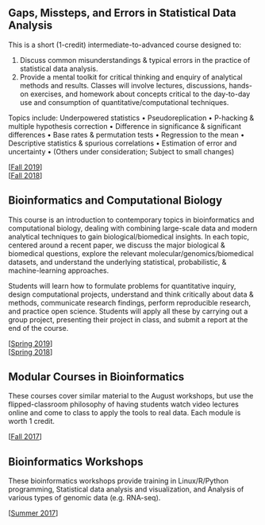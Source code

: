 ## Gaps, Missteps, and Errors in Statistical Data Analysis
This is a short (1-credit) intermediate-to-advanced course designed to:
1) Discuss common misunderstandings & typical errors in the practice of statistical data analysis.
2) Provide a mental toolkit for critical thinking and enquiry of analytical methods and results.
Classes will involve lectures, discussions, hands-on exercises, and homework about concepts critical to the day-to-day use and consumption of quantitative/computational techniques.

Topics include: Underpowered statistics • Pseudoreplication • P-hacking & multiple hypothesis correction • Difference in significance & significant differences • Base rates & permutation tests • Regression to the mean • Descriptive statistics & spurious correlations • Estimation of error and uncertainty • (Others under consideration; Subject to small changes)

\[[Fall 2019](2019-fall_statgaps/)\]  
\[[Fall 2018](2018-fall_statgaps/)\]

## Bioinformatics and Computational Biology
This course is an introduction to contemporary topics in bioinformatics and computational biology, dealing with combining large-scale data and modern analytical techniques to gain biological/biomedical insights. In each topic, centered around a recent paper, we discuss the major biological & biomedical questions, explore the relevant molecular/genomics/biomedical datasets, and understand the underlying statistical, probabilistic, & machine-learning approaches.

Students will learn how to formulate problems for quantitative inquiry, design computational projects, understand and think critically about data & methods, communicate research findings, perform reproducible research, and practice open science. Students will apply all these by carrying out a group project, presenting their project in class, and submit a report at the end of the course.

\[[Spring 2019](2019-spring_compbio/)\]  
\[[Spring 2018](2018-spring_compbio/)\]

## Modular Courses in Bioinformatics
These courses cover similar material to the August workshops, but use the flipped-classroom philosophy of having students watch video lectures online and come to class to apply the tools to real data. Each module is worth 1 credit.

\[[Fall 2017](bioinfomodules/)\]

## Bioinformatics Workshops
These bioinformatics workshops provide training in Linux/R/Python programming, Statistical data analysis and visualization, and Analysis of various types of genomic data (e.g. RNA-seq).

\[[Summer 2017](bioinfoworkshops/)\]
